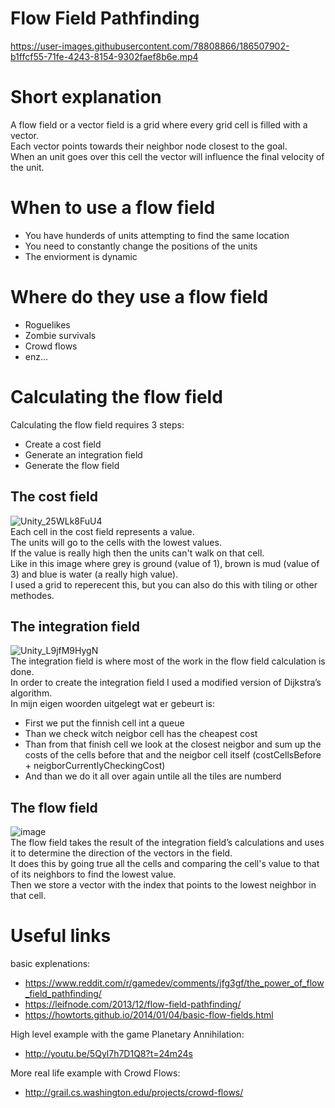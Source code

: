 # Flow Field Pathfinding

https://user-images.githubusercontent.com/78808866/186507902-b1ffcf55-71fe-4243-8154-9302faef8b6e.mp4

# Short explanation
A flow field or a vector field is a grid where every grid cell is filled with a vector.<br/>
Each vector points towards their neighbor node closest to the goal.<br/>
When an unit goes over this cell the vector will influence the final velocity of the unit.

# When to use a flow field
* You have hunderds of units attempting to find the same location
* You need to constantly change the positions of the units
* The enviorment is dynamic

# Where do they use a flow field
* Roguelikes
* Zombie survivals
* Crowd flows
* enz...

# Calculating the flow field
Calculating the flow field requires 3 steps:<br/>
* Create a cost field
* Generate an integration field
* Generate the flow field

## The cost field
![Unity_25WLk8FuU4](https://user-images.githubusercontent.com/78808866/186485857-1de267ce-8fdd-4ebc-a948-f0dbe19ac518.png)<br/>
Each cell in the cost field represents a value.<br/>
The units will go to the cells with the lowest values.<br/>
If the value is really high then the units can't walk on that cell.<br/>
Like in this image where grey is ground (value of 1), brown is mud (value of 3) and blue is water (a really high value).<br/>
I used a grid to reperecent this, but you can also do this with tiling or other methodes.

## The integration field
![Unity_L9jfM9HygN](https://user-images.githubusercontent.com/78808866/186484662-074dca8e-4cbf-455a-824d-3631eac3fbb3.png)<br/>
The integration field is where most of the work in the flow field calculation is done.<br/>
In order to create the integration field I used a modified version of Dijkstra’s algorithm.<br/>
In mijn eigen woorden uitgelegt wat er gebeurt is:
* First we put the finnish cell int a queue
* Than we check witch neigbor cell has the cheapest cost
* Than from that finish cell we look at the closest neigbor and sum up the costs of the cells before that and the neigbor cell itself (costCellsBefore + neigborCurrentlyCheckingCost)
* And than we do it all over again untile all the tiles are numberd

## The flow field
![image](https://user-images.githubusercontent.com/78808866/186484829-cc9aebbe-5fd3-4516-ad6e-6dfc56b9d7e9.png)<br/>
The flow field takes the result of the integration field’s calculations and uses it to determine the direction of the vectors in the field.<br/>
It does this by going true all the cells and comparing the cell's value to that of its neighbors to find the lowest value.<br/>
Then we store a vector with the index that points to the lowest neighbor in that cell.

# Useful links
basic explenations:<br/>
* https://www.reddit.com/r/gamedev/comments/jfg3gf/the_power_of_flow_field_pathfinding/
* https://leifnode.com/2013/12/flow-field-pathfinding/
* https://howtorts.github.io/2014/01/04/basic-flow-fields.html

High level example with the game Planetary Annihilation:<br/>
* http://youtu.be/5Qyl7h7D1Q8?t=24m24s

More real life example with Crowd Flows:<br/>
* http://grail.cs.washington.edu/projects/crowd-flows/
